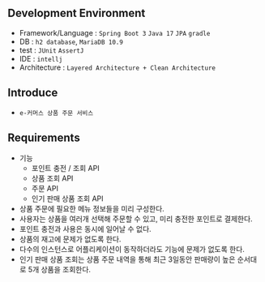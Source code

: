 ## Development Environment
- Framework/Language : `Spring Boot 3` `Java 17` `JPA` `gradle`
- DB : `h2 database`, `MariaDB 10.9`
- test : `JUnit` `AssertJ`
- IDE : `intellj`
- Architecture : `Layered Architecture + Clean Architecture`

## Introduce
- `e-커머스 상품 주문 서비스`

## Requirements
- 기능 
  - 포인트 충전 / 조회 API
  - 상품 조회 API
  - 주문 API
  - 인기 판매 상품 조회 API
- 상품 주문에 필요한 메뉴 정보들을 미리 구성한다.
- 사용자는 상품을 여러개 선택해 주문할 수 있고, 미리 충전한 포인트로 결제한다.
- 포인트 충전과 사용은 동시에 일어날 수 없다.
- 상품의 재고에 문제가 없도록 한다.
- 다수의 인스턴스로 어플리케이션이 동작하더라도 기능에 문제가 없도록 한다.
- 인기 판매 상품 조회는 상품 주문 내역을 통해 최근 3일동안 판매량이 높은 순서대로 5개 상품을 조회한다. 
